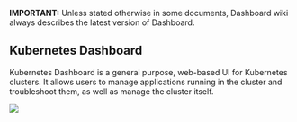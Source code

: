 **IMPORTANT:** Unless stated otherwise in some documents, Dashboard wiki always describes the latest version of Dashboard.

## Kubernetes Dashboard

Kubernetes Dashboard is a general purpose, web-based UI for Kubernetes clusters. It allows users to manage applications running in the cluster and troubleshoot them, as well as manage the cluster itself. 

![](https://github.com/kubernetes/dashboard/raw/master/docs/dashboard-ui.png)